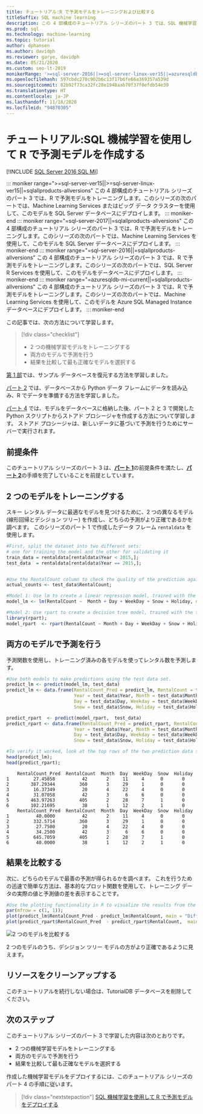```yaml
---
title: チュートリアル:R で予測モデルをトレーニングおよび比較する
titleSuffix: SQL machine learning
description: この 4 部構成のチュートリアル シリーズのパート 3 では、SQL 機械学習を使用して R で 2 つの予測モデルを開発してから、最も正確なモデルを選択します。
ms.prod: sql
ms.technology: machine-learning
ms.topic: tutorial
author: dphansen
ms.author: davidph
ms.reviewer: garye, davidph
ms.date: 05/21/2020
ms.custom: seo-lt-2019
monikerRange: '>=sql-server-2016||>=sql-server-linux-ver15||=azuresqldb-mi-current||=sqlallproducts-allversions'
ms.openlocfilehash: 597cbdc270c902b6c13f17b6fe66a369357a539d
ms.sourcegitcommit: 82b92f73ca32fc28e1948aab70f37f0efdb54e39
ms.translationtype: HT
ms.contentlocale: ja-JP
ms.lasthandoff: 11/18/2020
ms.locfileid: "94870305"
---
```

# <a name="tutorial-create-a-predictive-model-in-r-with-sql-machine-learning"></a>チュートリアル:SQL 機械学習を使用して R で予測モデルを作成する
[!INCLUDE [SQL Server 2016 SQL MI](../../includes/applies-to-version/sqlserver2016-asdbmi.md)]

::: moniker range=">=sql-server-ver15||>=sql-server-linux-ver15||=sqlallproducts-allversions"
この 4 部構成のチュートリアル シリーズのパート 3 では、R で予測モデルをトレーニングします。このシリーズの次のパートでは、Machine Learning Services またはビッグ データ クラスターを使用して、このモデルを SQL Server データベースにデプロイします。
::: moniker-end
::: moniker range="=sql-server-2017||=sqlallproducts-allversions"
この 4 部構成のチュートリアル シリーズのパート 3 では、R で予測モデルをトレーニングします。このシリーズの次のパートでは、Machine Learning Services を使用して、このモデルを SQL Server データベースにデプロイします。
::: moniker-end
::: moniker range="=sql-server-2016||=sqlallproducts-allversions"
この 4 部構成のチュートリアル シリーズのパート 3 では、R で予測モデルをトレーニングします。このシリーズの次のパートでは、SQL Server R Services を使用して、このモデルをデータベースにデプロイします。
::: moniker-end
::: moniker range="=azuresqldb-mi-current||=sqlallproducts-allversions"
この 4 部構成のチュートリアル シリーズのパート 3 では、R で予測モデルをトレーニングします。このシリーズの次のパートでは、Machine Learning Services を使用して、このモデルを Azure SQL Managed Instance データベースにデプロイします。
::: moniker-end

この記事では、次の方法について学習します。

> [!div class="checklist"]
> * 2 つの機械学習モデルをトレーニングする
> * 両方のモデルで予測を行う
> * 結果を比較して最も正確なモデルを選択する

[第 1 部](r-predictive-model-introduction.md)では、サンプル データベースを復元する方法を学習しました。

[パート 2](r-predictive-model-prepare-data.md) では、データベースから Python データ フレームにデータを読み込み、R でデータを準備する方法を学習しました。

[パート 4](r-predictive-model-deploy.md) では、モデルをデータベースに格納した後、パート 2 と 3 で開発した Python スクリプトからストアド プロシージャを作成する方法について学習します。 ストアド プロシージャは、新しいデータに基づいて予測を行うためにサーバーで実行されます。

## <a name="prerequisites"></a>前提条件

このチュートリアル シリーズのパート 3 は、[**パート 1**](r-predictive-model-introduction.md)の前提条件を満たし、[**パート 2**](r-predictive-model-prepare-data.md)の手順を完了していることを前提としています。

## <a name="train-two-models"></a>2 つのモデルをトレーニングする

スキー レンタル データに最適なモデルを見つけるために、2 つの異なるモデル (線形回帰とデシジョン ツリー) を作成し、どちらの予測がより正確であるかを調べます。 このシリーズのパート 1 で作成したデータ フレーム `rentaldata` を使用します。

```r
#First, split the dataset into two different sets:
# one for training the model and the other for validating it
train_data = rentaldata[rentaldata$Year < 2015,];
test_data  = rentaldata[rentaldata$Year == 2015,];


#Use the RentalCount column to check the quality of the prediction against actual values
actual_counts <- test_data$RentalCount;

#Model 1: Use lm to create a linear regression model, trained with the training data set
model_lm <- lm(RentalCount ~  Month + Day + WeekDay + Snow + Holiday, data = train_data);

#Model 2: Use rpart to create a decision tree model, trained with the training data set
library(rpart);
model_rpart  <- rpart(RentalCount ~ Month + Day + WeekDay + Snow + Holiday, data = train_data);
```

## <a name="make-predictions-from-both-models"></a>両方のモデルで予測を行う

予測関数を使用し、トレーニング済みの各モデルを使ってレンタル数を予測します。

```r
#Use both models to make predictions using the test data set.
predict_lm <- predict(model_lm, test_data)
predict_lm <- data.frame(RentalCount_Pred = predict_lm, RentalCount = test_data$RentalCount, 
                         Year = test_data$Year, Month = test_data$Month,
                         Day = test_data$Day, Weekday = test_data$WeekDay,
                         Snow = test_data$Snow, Holiday = test_data$Holiday)

predict_rpart  <- predict(model_rpart,  test_data)
predict_rpart <- data.frame(RentalCount_Pred = predict_rpart, RentalCount = test_data$RentalCount, 
                         Year = test_data$Year, Month = test_data$Month,
                         Day = test_data$Day, Weekday = test_data$WeekDay,
                         Snow = test_data$Snow, Holiday = test_data$Holiday)

#To verify it worked, look at the top rows of the two prediction data sets.
head(predict_lm);
head(predict_rpart);
```

```results
    RentalCount_Pred  RentalCount  Month  Day  WeekDay  Snow  Holiday
1         27.45858          42       2     11     4      0       0
2        387.29344         360       3     29     1      0       0
3         16.37349          20       4     22     4      0       0
4         31.07058          42       3      6     6      0       0
5        463.97263         405       2     28     7      1       0
6        102.21695          38       1     12     2      1       0
    RentalCount_Pred  RentalCount  Month  Day  WeekDay  Snow  Holiday
1          40.0000          42       2     11     4      0       0
2         332.5714         360       3     29     1      0       0
3          27.7500          20       4     22     4      0       0
4          34.2500          42       3      6     6      0       0
5         645.7059         405       2     28     7      1       0
6          40.0000          38       1     12     2      1       0
```

## <a name="compare-the-results"></a>結果を比較する

次に、どちらのモデルで最善の予測が得られるかを調べます。 これを行うための迅速で簡単な方法は、基本的なプロット関数を使用して、トレーニング データの実際の値と予測値の差を表示することです。

```r
#Use the plotting functionality in R to visualize the results from the predictions
par(mfrow = c(1, 1));
plot(predict_lm$RentalCount_Pred - predict_lm$RentalCount, main = "Difference between actual and predicted. lm")
plot(predict_rpart$RentalCount_Pred  - predict_rpart$RentalCount,  main = "Difference between actual and predicted. rpart")
```

![2 つのモデルを比較する](./media/compare-models.png)

2 つのモデルのうち、デシジョン ツリー モデルの方がより正確であるように見えます。

## <a name="clean-up-resources"></a>リソースをクリーンアップする

このチュートリアルを続行しない場合は、TutorialDB データベースを削除してください。

## <a name="next-steps"></a>次のステップ

このチュートリアル シリーズのパート 3 で学習した内容は次のとおりです。

* 2 つの機械学習モデルをトレーニングする
* 両方のモデルで予測を行う
* 結果を比較して最も正確なモデルを選択する

作成した機械学習モデルをデプロイするには、このチュートリアル シリーズのパート 4 の手順に従います。

> [!div class="nextstepaction"]
> [SQL 機械学習を使用して R で予測モデルをデプロイする](r-predictive-model-deploy.md)
